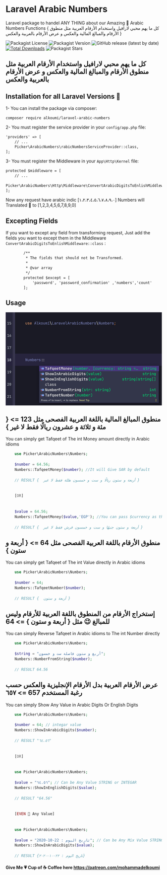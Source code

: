# Laravel Arabic Numbers
Laravel package to handel ANY THING about our Amazing 💝 Arabic Numbers Functions { كل ما يهم محبي لارافيل واستخدام الأرقام العربية مثل منطوق الأرقام والمبالغ المالية والعكس و عرض الأرقام بالعربية والعكس }

![Packagist License](https://img.shields.io/packagist/l/alkoumi/laravel-arabic-numbers) ![Packagist Version](https://img.shields.io/packagist/v/alkoumi/laravel-arabic-numbers) ![GitHub release (latest by date)](https://img.shields.io/github/v/release/alkoumi/laravel-arabic-numbers?color=red)  [![Total Downloads](https://poser.pugx.org/alkoumi/laravel-arabic-numbers/downloads)](//packagist.org/packages/alkoumi/laravel-arabic-numbers) ![Packagist Stars](https://img.shields.io/packagist/stars/alkoumi/laravel-arabic-numbers?color=yellow)
## كل ما يهم محبي لارافيل واستخدام الأرقام العربية مثل منطوق الأرقام والمبالغ المالية والعكس و عرض الأرقام بالعربية والعكس 
## Installation for all Laravel Versions 🥳
1- You can install the package via composer:

    composer require alkoumi/laravel-arabic-numbers

2- You must register the service provider in your `config/app.php` file:

    'providers' => [
        // ...
        Picker\ArabicNumbers\rabicNumbersServiceProvider::class,
    ];

3- You must register the Middleware in your `App\Http\Kernel` file:

    protected $middleware = [
        // ...
        Picker\ArabicNumbers\Http\Middleware\ConvertArabicDigitsToEnlishMiddleware::class
    ];

Now any request have arabic indic [١،٢،٣،٤،٥،٦،٧،٨،٩،٠] Numbers will Translated 🥳 to [1,2,3,4,5,6,7,8,9,0] 

## Excepting Fields 
If you want to except any field from transforming request, Just add the fields you want to except them in the Middleware `ConvertArabicDigitsToEnlishMiddleware::class` :

	        /**
             * The fields that should not be Transformed.
             *
             * @var array
             */
            protected $except = [
                'password', 'password_confirmation' ,'numbers','count'
            ];

## Usage
![Arabic Numbers](imags/numbers.png)

##   منطوق المبالغ المالية باللغة العربية الفصحى مثل 123 => { مئة و ثلاثة و عشرون ريالًا فقط لا غير } 
You can simply get Tafqeet of The int Money amount directly in Arabic idioms 
```php
    use Picker\ArabicNumbers\Numbers;

    $number = 64.56;
    Numbers::TafqeetMoney($number); //It will Give SAR by default

    // RESULT {  أربعة و ستون ريالًا و ست و خمسون هللة فقط لا غير }


    [OR]


    $value = 64.56;
    Numbers::TafqeetMoney($value,'EGP'); //You can pass $currency as the second @param

    // RESULT {  أربعة و ستون جنيهًا و ست و خمسون قرش فقط لا غير }
```

##   منطوق الأرقام باللغة العربية الفصحى مثل 64 => { أربعة و ستون } 
You can simply get Tafqeet of The int Value directly in Arabic idioms 
```php
    use Picker\ArabicNumbers\Numbers;

    $number = 64;
    Numbers::TafqeetNumber($number);

    // RESULT {  أربعة و ستون }
```
## إستخراج الأرقام من المنطوق باللغة العربية للأرقام وليس للمبالغ 😉 مثل { أربعة و ستون } => 64
You can simply Reverse Tafqeet in Arabic idioms to The int Number directly 
```php
    use Picker\ArabicNumbers\Numbers;

    $string = "أربع و ستون فاصلة ست و خمسون";
    Numbers::NumberFromString($number);

    // RESULT 64.56
```
## عرض الأرقام العربية بدل الأرقام الإنجليزية والعكس حسب رغبة المستخدم 657 =>  ٦٥٧
You can simply Show Any Value in Arabic Digits Or English Digits
```php
    use Picker\ArabicNumbers\Numbers;

    $number = 64; // integar value
    Numbers::ShowInArabicDigits($number);

    // RESULT "٦٤.٥٦"


    [OR]


    use Picker\ArabicNumbers\Numbers;

    $value = "٦٤.٥٦"; // Can be Any Value STRING or INTEGAR
    Numbers::ShowInEnglishDigits($value);

    // RESULT "64.56"


    [EVEN 🥳 Any Value]


    use Picker\ArabicNumbers\Numbers;

    $value = "تاريخ اليوم : 22-10-2020"; // Can be Any Mix Value STRING with INTEGAR
    Numbers::ShowInArabicDigits($value);

    // RESULT {تاريخ اليوم : ٢٢-١٠-٢٠٢٠}
```
#### Give Me 💗 Cup of ☕️ Coffee here https://patreon.com/mohammadelkoumi
